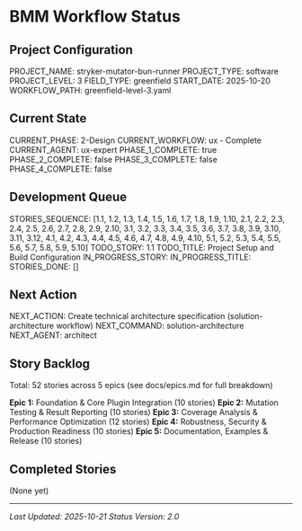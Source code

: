 # BMM Workflow Status

## Project Configuration

PROJECT_NAME: stryker-mutator-bun-runner
PROJECT_TYPE: software
PROJECT_LEVEL: 3
FIELD_TYPE: greenfield
START_DATE: 2025-10-20
WORKFLOW_PATH: greenfield-level-3.yaml

## Current State

CURRENT_PHASE: 2-Design
CURRENT_WORKFLOW: ux - Complete
CURRENT_AGENT: ux-expert
PHASE_1_COMPLETE: true
PHASE_2_COMPLETE: false
PHASE_3_COMPLETE: false
PHASE_4_COMPLETE: false

## Development Queue

STORIES_SEQUENCE: [1.1, 1.2, 1.3, 1.4, 1.5, 1.6, 1.7, 1.8, 1.9, 1.10, 2.1, 2.2, 2.3, 2.4, 2.5, 2.6, 2.7, 2.8, 2.9, 2.10, 3.1, 3.2, 3.3, 3.4, 3.5, 3.6, 3.7, 3.8, 3.9, 3.10, 3.11, 3.12, 4.1, 4.2, 4.3, 4.4, 4.5, 4.6, 4.7, 4.8, 4.9, 4.10, 5.1, 5.2, 5.3, 5.4, 5.5, 5.6, 5.7, 5.8, 5.9, 5.10]
TODO_STORY: 1.1
TODO_TITLE: Project Setup and Build Configuration
IN_PROGRESS_STORY:
IN_PROGRESS_TITLE:
STORIES_DONE: []

## Next Action

NEXT_ACTION: Create technical architecture specification (solution-architecture workflow)
NEXT_COMMAND: solution-architecture
NEXT_AGENT: architect

## Story Backlog

Total: 52 stories across 5 epics (see docs/epics.md for full breakdown)

**Epic 1:** Foundation & Core Plugin Integration (10 stories)
**Epic 2:** Mutation Testing & Result Reporting (10 stories)
**Epic 3:** Coverage Analysis & Performance Optimization (12 stories)
**Epic 4:** Robustness, Security & Production Readiness (10 stories)
**Epic 5:** Documentation, Examples & Release (10 stories)

## Completed Stories

(None yet)

---

_Last Updated: 2025-10-21_
_Status Version: 2.0_
